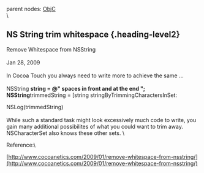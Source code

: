 parent nodes: [ObjC](ObjC.html)\
\

NS String trim whitespace {.heading-level2}
-------------------------

Remove Whitespace from NSString\
 \
 Jan 28, 2009\
 \
 In Cocoa Touch you always need to write more to achieve the same …\
 \
 NSString **string = @" spaces in front and at the end ";\
 NSString**trimmedString = [string stringByTrimmingCharactersInSet:

NSLog(trimmedString)\
 \
 While such a standard task might look excessively much code to write,
you gain many additional possibilites of what you could want to trim
away. NSCharacterSet also knows these other sets. \

Reference:\

[http://www.cocoanetics.com/2009/01/remove-whitespace-from-nsstring/](http://www.cocoanetics.com/2009/01/remove-whitespace-from-nsstring/)
